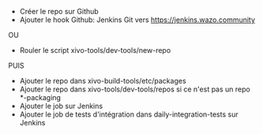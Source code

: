 - Créer le repo sur Github
- Ajouter le hook Github: Jenkins Git vers <https://jenkins.wazo.community>

OU

- Rouler le script xivo-tools/dev-tools/new-repo

PUIS

- Ajouter le repo dans xivo-build-tools/etc/packages
- Ajouter le repo dans xivo-tools/dev-tools/repos si ce n'est pas un repo \*-packaging
- Ajouter le job sur Jenkins
- Ajouter le job de tests d'intégration dans daily-integration-tests sur Jenkins
